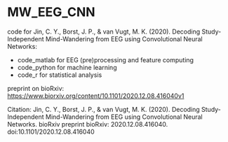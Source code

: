 # MW_EEG_CNN
code for Jin, C. Y., Borst, J. P., & van Vugt, M. K. (2020). Decoding Study-Independent Mind-Wandering from EEG using Convolutional Neural Networks:
 - code_matlab for EEG (pre)processing and feature computing
 - code_python for machine learning 
 - code_r for statistical analysis

preprint on bioRxiv: https://www.biorxiv.org/content/10.1101/2020.12.08.416040v1

Citation:
Jin, C. Y., Borst, J. P., & van Vugt, M. K. (2020). Decoding Study-Independent Mind-Wandering from EEG using Convolutional Neural Networks. bioRxiv preprint bioRxiv: 2020.12.08.416040. doi:10.1101/2020.12.08.416040

